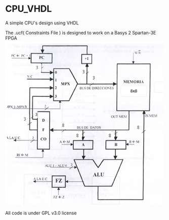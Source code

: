 # CPU_VHDL
A simple CPU's design using VHDL

The .ucf( Constraints File ) is designed to work on a Basys 2 Spartan-3E FPGA 
![Screenshot](CPU.png)

All code is under GPL v3.0 license
